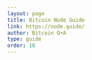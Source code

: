 ```yaml
---
layout: page
title: Bitcoin Node Guide
link: https://node.guide/
author: Bitcoin Q+A
type: guide
order: 18
---
```

